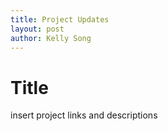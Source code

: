 ```yaml
---
title: Project Updates
layout: post
author: Kelly Song
---
```


# Title


insert project links and descriptions
